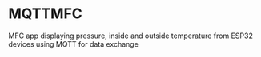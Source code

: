 # MQTTMFC 

MFC app displaying pressure, inside and outside temperature from ESP32 devices using MQTT for data exchange